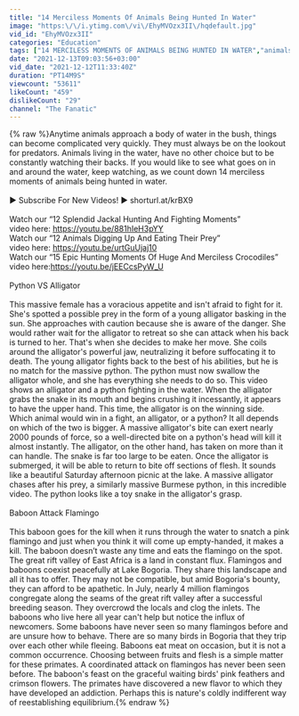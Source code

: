 ```yaml
---
title: "14 Merciless Moments Of Animals Being Hunted In Water"
image: "https:\/\/i.ytimg.com\/vi\/EhyMVOzx3II\/hqdefault.jpg"
vid_id: "EhyMVOzx3II"
categories: "Education"
tags: ["14 MERCILESS MOMENTS OF ANIMALS BEING HUNTED IN WATER","animals","wild animals"]
date: "2021-12-13T09:03:56+03:00"
vid_date: "2021-12-12T11:33:40Z"
duration: "PT14M9S"
viewcount: "53611"
likeCount: "459"
dislikeCount: "29"
channel: "The Fanatic"
---
```

{% raw %}Anytime animals approach a body of water in the bush, things can become complicated very quickly. They must always be on the lookout for predators. Animals living in the water, have no other choice but to be constantly watching their backs. If you would like to see what goes on in and around the water, keep watching, as we count down 14 merciless moments of animals being hunted in water. <br /><br />► Subscribe For New Videos! ► shorturl.at/krBX9 <br /><br />Watch our “12 Splendid Jackal Hunting And Fighting Moments”<br />video here: <a rel="nofollow" target="blank" href="https://youtu.be/881hIeH3pYY">https://youtu.be/881hIeH3pYY</a><br />Watch our “12 Animals Digging Up And Eating Their Prey”<br />video here: <a rel="nofollow" target="blank" href="https://youtu.be/urtGuUjaj10">https://youtu.be/urtGuUjaj10</a><br />Watch our “15 Epic Hunting Moments Of Huge And Merciless Crocodiles”<br />video here:<a rel="nofollow" target="blank" href="https://youtu.be/jEECcsPyW_U">https://youtu.be/jEECcsPyW_U</a><br /><br />Python VS Alligator<br /><br />This massive female has a voracious appetite and isn't afraid to fight for it. She's spotted a possible prey in the form of a young alligator basking in the sun. She approaches with caution because she is aware of the danger. She would rather wait for the alligator to retreat so she can attack when his back is turned to her. That's when she decides to make her move. She coils around the alligator's powerful jaw, neutralizing it before suffocating it to death. The young alligator fights back to the best of his abilities, but he is no match for the massive python. The python must now swallow the alligator whole, and she has everything she needs to do so. This video shows an alligator and a python fighting in the water. When the alligator grabs the snake in its mouth and begins crushing it incessantly, it appears to have the upper hand. This time, the alligator is on the winning side. Which animal would win in a fight, an alligator, or a python? It all depends on which of the two is bigger. A massive alligator's bite can exert nearly 2000 pounds of force, so a well-directed bite on a python's head will kill it almost instantly. The alligator, on the other hand, has taken on more than it can handle. The snake is far too large to be eaten. Once the alligator is submerged, it will be able to return to bite off sections of flesh. It sounds like a beautiful Saturday afternoon picnic at the lake. A massive alligator chases after his prey, a similarly massive Burmese python, in this incredible video. The python looks like a toy snake in the alligator's grasp.<br /><br />Baboon Attack Flamingo<br /><br />This baboon goes for the kill when it runs through the water to snatch a pink flamingo and just when you think it will come up empty-handed, it makes a kill. The baboon doesn’t waste any time and eats the flamingo on the spot. The great rift valley of East Africa is a land in constant flux. Flamingos and baboons coexist peacefully at Lake Bogoria. They share this landscape and all it has to offer. They may not be compatible, but amid Bogoria's bounty, they can afford to be apathetic. In July, nearly 4 million flamingos congregate along the seams of the great rift valley after a successful breeding season. They overcrowd the locals and clog the inlets. The baboons who live here all year can't help but notice the influx of newcomers. Some baboons have never seen so many flamingos before and are unsure how to behave. There are so many birds in Bogoria that they trip over each other while fleeing. Baboons eat meat on occasion, but it is not a common occurrence. Choosing between fruits and flesh is a simple matter for these primates. A coordinated attack on flamingos has never been seen before. The baboon's feast on the graceful waiting birds' pink feathers and crimson flowers. The primates have discovered a new flavor to which they have developed an addiction. Perhaps this is nature's coldly indifferent way of reestablishing equilibrium.{% endraw %}
